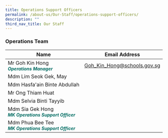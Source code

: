 ```yaml
---
title: Operations Support Officers
permalink: /about-us/Our-Staff/operations-support-officers/
description: ""
third_nav_title: Our Staff
---
```

###  Operations Team



| Name | Email Address |
| -------- | -------- |
| Mr Goh Kin Hong <br><b><i style="color:#016C62;font-size:14px;"> Operations Manager </i></b>| Goh_Kin_Hong@schools.gov.sg |
|Mdm Lim Seok Gek, May |  |
|Mdm Hasfa'ain Binte Abdullah |  |
|Mr Ong Thiam Huat |  |
|Mdm Selvia Binti Tayyib |  |
| Mdm Sia Gek Hong<br><b><i style="color:#016C62;font-size:14px;">MK Operations Support Officer </i></b> |  |
| Mdm Phua Bee Tee<br><b><i style="color:#016C62;font-size:14px;">MK Operations Support Officer </i></b> |  |